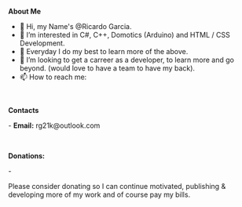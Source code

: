 <b>About Me</b><br/>
- 👋 Hi, my Name's @Ricardo Garcia.
- 👀 I’m interested in C#, C++, Domotics (Arduino) and HTML / CSS Development.
- 🌱 Everyday I do my best to learn more of the above.
- 💞️ I’m looking to get a carreer as a developer, to learn more and go beyond. (would love to have a team to have my back).
- 📫 How to reach me:
<br/>
<p><b>Contacts</b></p>
<p>- <b>Email:</b> rg21k@outlook.com</p><br/>
<p><b>Donations:</b></p>  
<p>- 
<p>Please consider donating so I can continue motivated, publishing & developing more of my work and of course pay my bills.</p>



<!---
RG21K/RG21K is a ✨ special ✨ repository because its `README.md` (this file) appears on your GitHub profile.
You can click the Preview link to take a look at your changes.
--->
